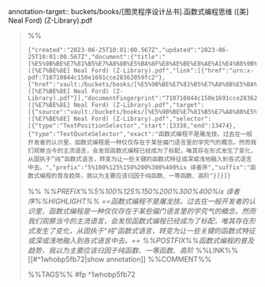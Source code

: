 annotation-target:: buckets/books/[图灵程序设计丛书].函数式编程思维 ([美] Neal Ford) (Z-Library).pdf

>%%
>```annotation-json
>{"created":"2023-06-25T10:01:00.567Z","updated":"2023-06-25T10:01:00.567Z","document":{"title":"[%E5%9B%BE%E7%81%B5%E7%A8%8B%E5%BA%8F%E8%AE%BE%E8%AE%A1%E4%B8%9B%E4%B9%A6].%E5%87%BD%E6%95%B0%E5%BC%8F%E7%BC%96%E7%A8%8B%E6%80%9D%E7%BB%B4 ([%E7%BE%8E] Neal Ford) (Z-Library).pdf","link":[{"href":"urn:x-pdf:710710844c150e1691cce28362059fc2"},{"href":"vault:/buckets/books/[%E5%9B%BE%E7%81%B5%E7%A8%8B%E5%BA%8F%E8%AE%BE%E8%AE%A1%E4%B8%9B%E4%B9%A6].%E5%87%BD%E6%95%B0%E5%BC%8F%E7%BC%96%E7%A8%8B%E6%80%9D%E7%BB%B4 ([%E7%BE%8E] Neal Ford) (Z-Library).pdf"}],"documentFingerprint":"710710844c150e1691cce28362059fc2"},"uri":"vault:/buckets/books/[%E5%9B%BE%E7%81%B5%E7%A8%8B%E5%BA%8F%E8%AE%BE%E8%AE%A1%E4%B8%9B%E4%B9%A6].%E5%87%BD%E6%95%B0%E5%BC%8F%E7%BC%96%E7%A8%8B%E6%80%9D%E7%BB%B4 ([%E7%BE%8E] Neal Ford) (Z-Library).pdf","target":[{"source":"vault:/buckets/books/[%E5%9B%BE%E7%81%B5%E7%A8%8B%E5%BA%8F%E8%AE%BE%E8%AE%A1%E4%B8%9B%E4%B9%A6].%E5%87%BD%E6%95%B0%E5%BC%8F%E7%BC%96%E7%A8%8B%E6%80%9D%E7%BB%B4 ([%E7%BE%8E] Neal Ford) (Z-Library).pdf","selector":[{"type":"TextPositionSelector","start":13338,"end":13474},{"type":"TextQuoteSelector","exact":"函数式编程不是屠龙技。过去在一般开发者的认识里，函数式编程是一种仅仅存在于某些偏门语言里的学究气的概念。然而我们观察当今的主流语言，会发现函数式编程已经成为了标配，唯其存在形式发生了变化，从固执于“纯”函数式语言，转变为让一些关键的函数式特征或深或浅地融入到各式语言中去。","prefix":"5%100%125%150%200%300%400%ix 译者序","suffix":"函数式编程的普及趋势，我以为主要应该归因于纯函数、一等函数、高阶"}]}]}
>```
>%%
>*%%PREFIX%%5%100%125%150%200%300%400%ix 译者序%%HIGHLIGHT%% ==函数式编程不是屠龙技。过去在一般开发者的认识里，函数式编程是一种仅仅存在于某些偏门语言里的学究气的概念。然而我们观察当今的主流语言，会发现函数式编程已经成为了标配，唯其存在形式发生了变化，从固执于“纯”函数式语言，转变为让一些关键的函数式特征或深或浅地融入到各式语言中去。== %%POSTFIX%%函数式编程的普及趋势，我以为主要应该归因于纯函数、一等函数、高阶*
>%%LINK%%[[#^1whobp5fb72|show annotation]]
>%%COMMENT%%
>
>%%TAGS%%
>#fp
^1whobp5fb72
